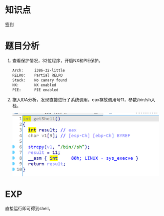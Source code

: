 # 知识点

签到



# 题目分析

1. 查看保护情况，32位程序，开启NX和PIE保护。

       Arch:     i386-32-little
       RELRO:    Partial RELRO
       Stack:    No canary found
       NX:       NX enabled
       PIE:      PIE enabled

2. 拖入IDA分析，发现直接进行了系统调用，eax存放调用号11，参数/bin/sh入栈。

   ![ida1](./isset/ida1.png)



# EXP

直接运行即可得到shell。
